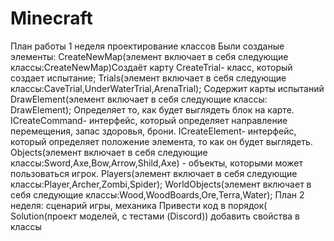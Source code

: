 # Minecraft
План работы
1 неделя 
проектирование классов
Были созданые элементы:
    CreateNewMap(элемент включает в себя следующие классы:CreateNewMap)Создаёт карту
    CreateTrial- класс, который создает испытание; 
    Trials(элемент включает в себя следующие классы:CaveTrial,UnderWaterTrial,ArenaTrial); Содержит карты испытаний
    DrawElement(элемент включает в себя следующие классы: DrawElement); Определяет то, как будет выглядеть блок на карте.
    ICreateCommand- интерфейс, который определяет направление перемещения, запас здоровья, брони.
    ICreateElement- интерфейс, который определяет положение элемента, то как он будет выглядеть.
    Objects(элемент включает в себя следующие классы:Sword,Axe,Bow,Arrow,Shild,Axe) - объекты, которыми может пользоваться игрок.
    Players(элемент включает в себя следующие классы:Player,Archer,Zombi,Spider); 
    WorldObjects(элемент включает в себя следующие классы:Wood,WoodBoards,Ore,Terra,Water); 
    План 2 неделя:
    сценарий игры, 
    механика
    Привести код в порядок( Solution(проект моделей, с тестами (Discord))
    добавить свойства в классы
